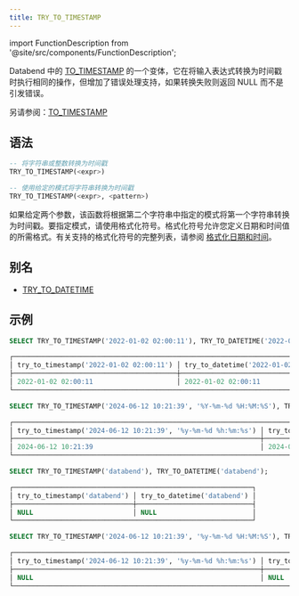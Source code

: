 ```yaml
---
title: TRY_TO_TIMESTAMP
---
```

import FunctionDescription from '@site/src/components/FunctionDescription';

<FunctionDescription description="引入或更新于：v1.2.528"/>

Databend 中的 [TO_TIMESTAMP](to-timestamp.md) 的一个变体，它在将输入表达式转换为时间戳时执行相同的操作，但增加了错误处理支持，如果转换失败则返回 NULL 而不是引发错误。

另请参阅：[TO_TIMESTAMP](to-timestamp.md)

## 语法

```sql
-- 将字符串或整数转换为时间戳
TRY_TO_TIMESTAMP(<expr>)

-- 使用给定的模式将字符串转换为时间戳
TRY_TO_TIMESTAMP(<expr>, <pattern>)
```

如果给定两个参数，该函数将根据第二个字符串中指定的模式将第一个字符串转换为时间戳。要指定模式，请使用格式化符号。格式化符号允许您定义日期和时间值的所需格式。有关支持的格式化符号的完整列表，请参阅 [格式化日期和时间](../../00-sql-reference/10-data-types/datetime.md#formatting-date-and-time)。

## 别名

- [TRY_TO_DATETIME](try-to-datetime.md)

## 示例

```sql
SELECT TRY_TO_TIMESTAMP('2022-01-02 02:00:11'), TRY_TO_DATETIME('2022-01-02 02:00:11');

┌──────────────────────────────────────────────────────────────────────────────────┐
│ try_to_timestamp('2022-01-02 02:00:11') │ try_to_datetime('2022-01-02 02:00:11') │
├─────────────────────────────────────────┼────────────────────────────────────────┤
│ 2022-01-02 02:00:11                     │ 2022-01-02 02:00:11                    │
└──────────────────────────────────────────────────────────────────────────────────┘

SELECT TRY_TO_TIMESTAMP('2024-06-12 10:21:39', '%Y-%m-%d %H:%M:%S'), TRY_TO_DATETIME('2024-06-12 10:21:39', '%Y-%m-%d %H:%M:%S');

┌────────────────────────────────────────────────────────────────────────────────────────────────────────────────────────────┐
│ try_to_timestamp('2024-06-12 10:21:39', '%y-%m-%d %h:%m:%s') │ try_to_datetime('2024-06-12 10:21:39', '%y-%m-%d %h:%m:%s') │
├──────────────────────────────────────────────────────────────┼─────────────────────────────────────────────────────────────┤
│ 2024-06-12 10:21:39                                          │ 2024-06-12 10:21:39                                         │
└────────────────────────────────────────────────────────────────────────────────────────────────────────────────────────────┘

SELECT TRY_TO_TIMESTAMP('databend'), TRY_TO_DATETIME('databend');

┌────────────────────────────────────────────────────────────┐
│ try_to_timestamp('databend') │ try_to_datetime('databend') │
├──────────────────────────────┼─────────────────────────────┤
│ NULL                         │ NULL                        │
└────────────────────────────────────────────────────────────┘

SELECT TRY_TO_TIMESTAMP('2024-06-12 10:21:39', '%y-%m-%d %H:%M:%S'), TRY_TO_DATETIME('2024-06-12 10:21:39', '%y-%m-%d %H:%M:%S');

┌────────────────────────────────────────────────────────────────────────────────────────────────────────────────────────────┐
│ try_to_timestamp('2024-06-12 10:21:39', '%y-%m-%d %h:%m:%s') │ try_to_datetime('2024-06-12 10:21:39', '%y-%m-%d %h:%m:%s') │
├──────────────────────────────────────────────────────────────┼─────────────────────────────────────────────────────────────┤
│ NULL                                                         │ NULL                                                        │
└────────────────────────────────────────────────────────────────────────────────────────────────────────────────────────────┘
```